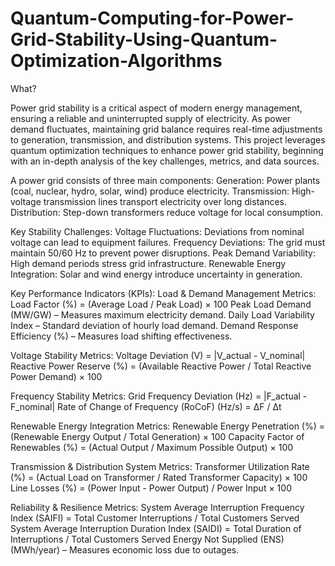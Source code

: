 # Quantum-Computing-for-Power-Grid-Stability-Using-Quantum-Optimization-Algorithms
What?

Power grid stability is a critical aspect of modern energy management, ensuring a reliable and uninterrupted supply of electricity. As power demand fluctuates, maintaining grid balance requires real-time adjustments to generation, transmission, and distribution systems. This project leverages quantum optimization techniques to enhance power grid stability, beginning with an in-depth analysis of the key challenges, metrics, and data sources.

A power grid consists of three main components:
Generation: Power plants (coal, nuclear, hydro, solar, wind) produce electricity.
Transmission: High-voltage transmission lines transport electricity over long distances.
Distribution: Step-down transformers reduce voltage for local consumption.

Key Stability Challenges:
Voltage Fluctuations: Deviations from nominal voltage can lead to equipment failures.
Frequency Deviations: The grid must maintain 50/60 Hz to prevent power disruptions.
Peak Demand Variability: High demand periods stress grid infrastructure.
Renewable Energy Integration: Solar and wind energy introduce uncertainty in generation.

Key Performance Indicators (KPIs):
Load & Demand Management Metrics: 
Load Factor (%) = (Average Load / Peak Load) × 100
Peak Load Demand (MW/GW) – Measures maximum electricity demand.
Daily Load Variability Index – Standard deviation of hourly load demand.
Demand Response Efficiency (%) – Measures load shifting effectiveness.

Voltage Stability Metrics: 
Voltage Deviation (V) = |V_actual - V_nominal|
Reactive Power Reserve (%) = (Available Reactive Power / Total Reactive Power Demand) × 100

Frequency Stability Metrics:
Grid Frequency Deviation (Hz) = |F_actual - F_nominal|
Rate of Change of Frequency (RoCoF) (Hz/s) = ΔF / Δt

Renewable Energy Integration Metrics:
Renewable Energy Penetration (%) = (Renewable Energy Output / Total Generation) × 100
Capacity Factor of Renewables (%) = (Actual Output / Maximum Possible Output) × 100

Transmission & Distribution System Metrics:
Transformer Utilization Rate (%) = (Actual Load on Transformer / Rated Transformer Capacity) × 100
Line Losses (%) = (Power Input - Power Output) / Power Input × 100

Reliability & Resilience Metrics:
System Average Interruption Frequency Index (SAIFI) = Total Customer Interruptions / Total Customers Served
System Average Interruption Duration Index (SAIDI) = Total Duration of Interruptions / Total Customers Served
Energy Not Supplied (ENS) (MWh/year) – Measures economic loss due to outages.
